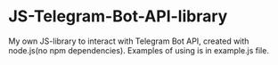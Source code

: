 # JS-Telegram-Bot-API-library

My own JS-library to interact with Telegram Bot API, created with node.js(no npm dependencies).
Examples of using is in example.js file.
